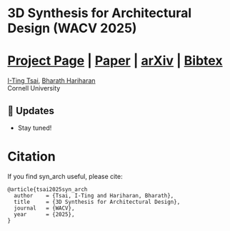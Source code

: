 # 3D Synthesis for Architectural Design (WACV 2025)
# [Project Page](https://itingtsai.github.io/syn_arch_2025/) | [Paper]() | [arXiv]() | [Bibtex](#bibtex)

[I-Ting Tsai](https://itingtsai.github.io), [Bharath Hariharan](https://www.cs.cornell.edu/~bharathh/)<br>
Cornell University

## 🚀 Updates
- Stay tuned!

# Citation
If you find syn_arch useful, please cite:
```
@article{tsai2025syn_arch
  author    = {Tsai, I-Ting and Hariharan, Bharath},
  title     = {3D Synthesis for Architectural Design},
  journal   = {WACV},
  year      = {2025},
}
```
